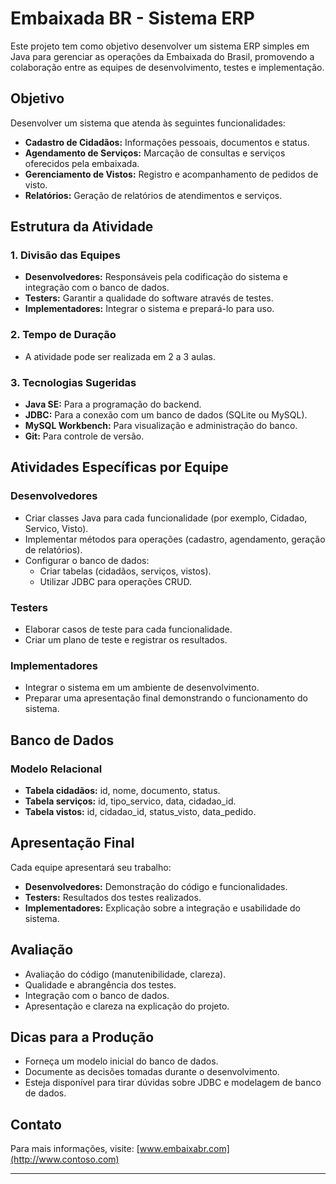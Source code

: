 # Embaixada BR - Sistema ERP

Este projeto tem como objetivo desenvolver um sistema ERP simples em Java para gerenciar as operações da Embaixada do Brasil, promovendo a colaboração entre as equipes de desenvolvimento, testes e implementação.

## Objetivo

Desenvolver um sistema que atenda às seguintes funcionalidades:
- **Cadastro de Cidadãos:** Informações pessoais, documentos e status.
- **Agendamento de Serviços:** Marcação de consultas e serviços oferecidos pela embaixada.
- **Gerenciamento de Vistos:** Registro e acompanhamento de pedidos de visto.
- **Relatórios:** Geração de relatórios de atendimentos e serviços.

## Estrutura da Atividade

### 1. Divisão das Equipes
- **Desenvolvedores:** Responsáveis pela codificação do sistema e integração com o banco de dados.
- **Testers:** Garantir a qualidade do software através de testes.
- **Implementadores:** Integrar o sistema e prepará-lo para uso.

### 2. Tempo de Duração
- A atividade pode ser realizada em 2 a 3 aulas.

### 3. Tecnologias Sugeridas
- **Java SE:** Para a programação do backend.
- **JDBC:** Para a conexão com um banco de dados (SQLite ou MySQL).
- **MySQL Workbench:** Para visualização e administração do banco.
- **Git:** Para controle de versão.

## Atividades Específicas por Equipe

### Desenvolvedores
- Criar classes Java para cada funcionalidade (por exemplo, Cidadao, Servico, Visto).
- Implementar métodos para operações (cadastro, agendamento, geração de relatórios).
- Configurar o banco de dados:
  - Criar tabelas (cidadãos, serviços, vistos).
  - Utilizar JDBC para operações CRUD.

### Testers
- Elaborar casos de teste para cada funcionalidade.
- Criar um plano de teste e registrar os resultados.

### Implementadores
- Integrar o sistema em um ambiente de desenvolvimento.
- Preparar uma apresentação final demonstrando o funcionamento do sistema.

## Banco de Dados

### Modelo Relacional
- **Tabela cidadãos:** id, nome, documento, status.
- **Tabela serviços:** id, tipo_servico, data, cidadao_id.
- **Tabela vistos:** id, cidadao_id, status_visto, data_pedido.

## Apresentação Final

Cada equipe apresentará seu trabalho:
- **Desenvolvedores:** Demonstração do código e funcionalidades.
- **Testers:** Resultados dos testes realizados.
- **Implementadores:** Explicação sobre a integração e usabilidade do sistema.

## Avaliação

- Avaliação do código (manutenibilidade, clareza).
- Qualidade e abrangência dos testes.
- Integração com o banco de dados.
- Apresentação e clareza na explicação do projeto.

## Dicas para a Produção
- Forneça um modelo inicial do banco de dados.
- Documente as decisões tomadas durante o desenvolvimento.
- Esteja disponível para tirar dúvidas sobre JDBC e modelagem de banco de dados.

## Contato
Para mais informações, visite: [www.embaixabr.com](http://www.contoso.com)

---

